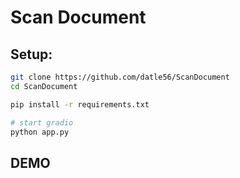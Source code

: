# Scan Document


## Setup: 

```bash
git clone https://github.com/datle56/ScanDocument
cd ScanDocument

pip install -r requirements.txt

# start gradio
python app.py
```


## DEMO 


